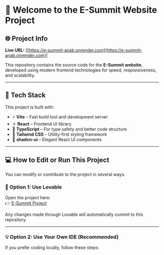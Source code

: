 
# 🚀 Welcome to the E-Summit Website Project

## 🌐 Project Info

**Live URL:** [[https://e-summit-anab.onrender.com](https://e-summit-anab.onrender.com)]

This repository contains the source code for the **E-Summit website**, developed using modern frontend technologies for speed, responsiveness, and scalability.

---

## 🧩 Tech Stack

This project is built with:

- ⚡ **Vite** – Fast build tool and development server  
- ⚛️ **React** – Frontend UI library  
- 🧠 **TypeScript** – For type safety and better code structure  
- 🎨 **Tailwind CSS** – Utility-first styling framework  
- 🧱 **shadcn-ui** – Elegant React UI components  

---

## 💻 How to Edit or Run This Project

You can modify or contribute to the project in several ways:

### 🩷 Option 1: Use **Lovable**

Open the project here:  
👉 [E-Summit  Project]((https://e-summit-anab.onrender.com))

Any changes made through Lovable will automatically commit to this repository.

---

### 💡 Option 2: Use Your Own IDE (Recommended)

If you prefer coding locally, follow these steps:

```bash
